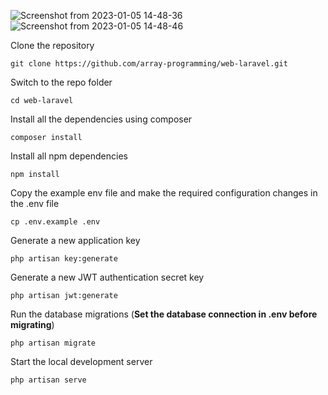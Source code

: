 
![Screenshot from 2023-01-05 14-48-36](https://user-images.githubusercontent.com/80633456/210728750-3ea08f9e-9777-4cf9-8f17-0079af7f3a4a.png)
![Screenshot from 2023-01-05 14-48-46](https://user-images.githubusercontent.com/80633456/210728806-b0164164-9b75-46f5-8638-4a107e1cdcac.png)


Clone the repository

    git clone https://github.com/array-programming/web-laravel.git

Switch to the repo folder

    cd web-laravel

Install all the dependencies using composer

    composer install

Install all npm dependencies

    npm install

Copy the example env file and make the required configuration changes in the .env file

    cp .env.example .env

Generate a new application key

    php artisan key:generate

Generate a new JWT authentication secret key

    php artisan jwt:generate

Run the database migrations (**Set the database connection in .env before migrating**)

    php artisan migrate

Start the local development server

    php artisan serve
